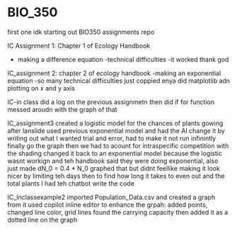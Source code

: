# BIO_350
first one idk
starting out BIO350 assignments repo

IC Assignment 1: Chapter 1 of Ecology Handbook
- making a difference equation
-technical difficulties
-it worked thank god

IC_assignment 2: chapter 2 of ecology handbook
-making an exponential equation
-so many technical difficulties
just coppied enya
did matplotlib adn plotting on x and y axis

IC-in class
did a log on the previous assignmetn 
then did if for function
messed aroudn with the graph of that

IC_assignment3
created a logistic model for the chances of plants gowing after lanslide
used previous exponential model and had the AI change it by writing out what I wanted
trial and error, had to make it not run infinintly finally go the graph
then we had to acount for intraspecific competition with the shading
changed it back to an exponential model because the logistic wasnt workign and teh handbook said they were doing exponential, also just made dN_0 = 0.4 * N_0
graphed that but didnt feellike making it look nicer by limiting teh days
then to find how long it takes to even out and the total plants I had teh chatbot write the code

IC_Inclassexample2 
imported Population_Data.csv and created a graph from it
used copilot inline editor to enhance the grpah: added points, changed line color, grid lines
found the carrying capacity then added it as a dotted line on the graph